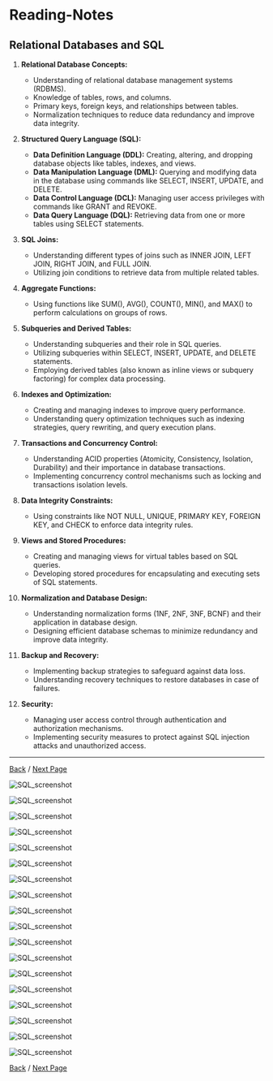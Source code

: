 # Reading-Notes

## Relational Databases and SQL

1. **Relational Database Concepts:**

   - Understanding of relational database management systems (RDBMS).
   - Knowledge of tables, rows, and columns.
   - Primary keys, foreign keys, and relationships between tables.
   - Normalization techniques to reduce data redundancy and improve data integrity.

2. **Structured Query Language (SQL):**

   - **Data Definition Language (DDL):** Creating, altering, and dropping database objects like tables, indexes, and views.
   - **Data Manipulation Language (DML):** Querying and modifying data in the database using commands like SELECT, INSERT, UPDATE, and DELETE.
   - **Data Control Language (DCL):** Managing user access privileges with commands like GRANT and REVOKE.
   - **Data Query Language (DQL):** Retrieving data from one or more tables using SELECT statements.

3. **SQL Joins:**

   - Understanding different types of joins such as INNER JOIN, LEFT JOIN, RIGHT JOIN, and FULL JOIN.
   - Utilizing join conditions to retrieve data from multiple related tables.

4. **Aggregate Functions:**

   - Using functions like SUM(), AVG(), COUNT(), MIN(), and MAX() to perform calculations on groups of rows.

5. **Subqueries and Derived Tables:**

   - Understanding subqueries and their role in SQL queries.
   - Utilizing subqueries within SELECT, INSERT, UPDATE, and DELETE statements.
   - Employing derived tables (also known as inline views or subquery factoring) for complex data processing.

6. **Indexes and Optimization:**

   - Creating and managing indexes to improve query performance.
   - Understanding query optimization techniques such as indexing strategies, query rewriting, and query execution plans.

7. **Transactions and Concurrency Control:**

   - Understanding ACID properties (Atomicity, Consistency, Isolation, Durability) and their importance in database transactions.
   - Implementing concurrency control mechanisms such as locking and transactions isolation levels.

8. **Data Integrity Constraints:**

   - Using constraints like NOT NULL, UNIQUE, PRIMARY KEY, FOREIGN KEY, and CHECK to enforce data integrity rules.

9. **Views and Stored Procedures:**

   - Creating and managing views for virtual tables based on SQL queries.
   - Developing stored procedures for encapsulating and executing sets of SQL statements.

10. **Normalization and Database Design:**

    - Understanding normalization forms (1NF, 2NF, 3NF, BCNF) and their application in database design.
    - Designing efficient database schemas to minimize redundancy and improve data integrity.

11. **Backup and Recovery:**

    - Implementing backup strategies to safeguard against data loss.
    - Understanding recovery techniques to restore databases in case of failures.

12. **Security:**
    - Managing user access control through authentication and authorization mechanisms.
    - Implementing security measures to protect against SQL injection attacks and unauthorized access.

---

[Back](LM.md) / [Next Page](CLI.md)

![SQL_screenshot](./SQL_SS/1.png)

![SQL_screenshot](./SQL_SS/2.png)

![SQL_screenshot](./SQL_SS/3.png)

![SQL_screenshot](./SQL_SS/4.png)

![SQL_screenshot](./SQL_SS/5.png)

![SQL_screenshot](./SQL_SS/6.png)

![SQL_screenshot](./SQL_SS/7.png)

![SQL_screenshot](./SQL_SS/8.png)

![SQL_screenshot](./SQL_SS/9.png)

![SQL_screenshot](./SQL_SS/10.png)

![SQL_screenshot](./SQL_SS/11.png)

![SQL_screenshot](./SQL_SS/12.png)

![SQL_screenshot](./SQL_SS/13.png)

![SQL_screenshot](./SQL_SS/14.png)

![SQL_screenshot](./SQL_SS/15.png)

![SQL_screenshot](./SQL_SS/16.png)

![SQL_screenshot](./SQL_SS/17.png)

![SQL_screenshot](./SQL_SS/18.png)

[Back](LM.md) / [Next Page](CLI.md)
